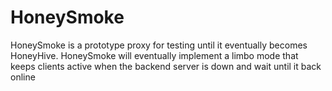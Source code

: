 # HoneySmoke
HoneySmoke is a prototype proxy for testing until it eventually becomes HoneyHive. 
HoneySmoke will eventually implement a limbo mode that keeps clients active when the backend server is down and wait until it back online
